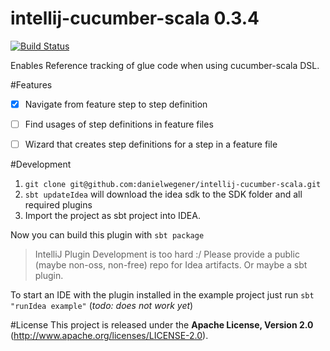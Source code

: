 intellij-cucumber-scala 0.3.4
=======================

[![Build Status](https://travis-ci.org/danielwegener/intellij-cucumber-scala.svg)](https://travis-ci.org/danielwegener/intellij-cucumber-scala)

Enables Reference tracking of glue code when using cucumber-scala DSL.

#Features

- [x] Navigate from feature step to step definition
- [ ] Find usages of step definitions in feature files
- [ ] Wizard that creates step definitions for a step in a feature file


#Development

1. `git clone git@github.com:danielwegener/intellij-cucumber-scala.git`
2. `sbt updateIdea` will download the idea sdk to the SDK folder and all required plugins
3. Import the project as sbt project into IDEA.

Now you can build this plugin with `sbt package`

> IntelliJ Plugin Development is too hard :/ Please provide a public (maybe non-oss, non-free) repo for Idea artifacts. Or maybe a sbt plugin.

To start an IDE with the plugin installed in the example project just run `sbt "runIdea example"` (_todo: does not work yet_)

#License
This project is released under the __Apache License, Version 2.0__ (http://www.apache.org/licenses/LICENSE-2.0).
